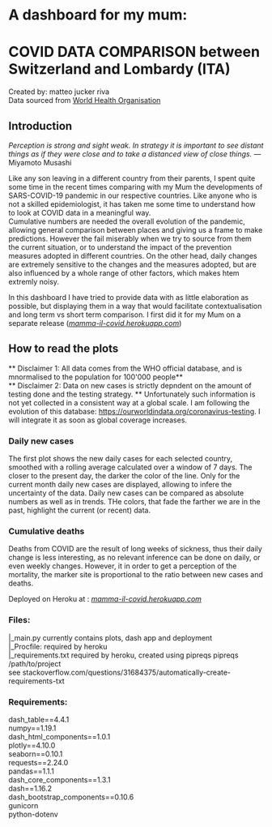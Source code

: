 
# A dashboard for my mum:  
# COVID DATA COMPARISON  between Switzerland and Lombardy (ITA)    
Created by: matteo jucker riva   
Data sourced from [World Health Organisation](https://covid19.who.int/WHO-COVID-19-global-data.csv)  


## Introduction
*Perception is strong and sight weak. In strategy it is important to see distant things as if they were close and to take a distanced view of close things.*
― Miyamoto Musashi

Like any son leaving in a different country from their parents, I spent quite some time in the recent times comparing with my Mum the developments of SARS-COVID-19 pandemic in our respective countries.
Like anyone who is not a skilled epidemiologist, it has taken me some time to understand how to look at COVID data in a meaningful way.    
Cumulative numbers are needed the overall evolution of the pandemic, allowing general comparison between places and giving us a frame to make predictions. However the fail miserably when we try to source from them the current situation, or to understand the impact of the prevention measures adopted in different countries. On the other head, daily changes are extremely sensitive to the changes and the measures adopted, but are also influenced by a whole range of other factors, which makes htem extremly noisy.   
   
In this dashboard I have tried to provide data with as little elaboration as possible, but displaying them in a way that would facilitate contextualisation and long term vs short term comparison. I first did it for my Mum on a separate release (*_[mamma-il-covid.herokuapp.com](mamma-il-covid.herokuapp.com)_*)

## How to read the plots

** Disclaimer 1: All data comes from the WHO official database, and is mnormalised to the population for 100'000 people**  
** Disclaimer 2: Data on new cases is strictly depndent on the amount of testing done and the testing strategy. ** Unfortunately such information is not yet collected in a consistent way at a global scale. I am following the evolution of this database: https://ourworldindata.org/coronavirus-testing. I will integrate it as soon as global coverage increases.

### Daily new cases
The first plot shows the new daily cases for each selected country, smoothed with a rolling average calculated over a window of 7 days. The closer to the present day, the darker the color of the line. Only for the current month daily new cases are displayed, allowing to infere the uncertainty of the data. Daily new cases can be compared as absolute numbers as well as in trends. THe colors, that fade the farther we are in the past, highlight the current (or recent) data.

### Cumulative deaths
Deaths from COVID are the result of long weeks of sickness, thus their daily change is less interesting, as no relevant inference can be done on daily, or even weekly changes. However, it in order to get a perception of the mortality, the marker site is proportional to the ratio between new cases and deaths.

Deployed on Heroku at : *_[mamma-il-covid.herokuapp.com](mamma-il-covid.herokuapp.com)_*

### Files:  
|_main.py currently contains plots, dash app and deployment   
|_Procfile: required by heroku   
|_requirements.txt required by heroku, created using pipreqs pipreqs /path/to/project   
   see stackoverflow.com/questions/31684375/automatically-create-requirements-txt

### Requirements:

dash_table==4.4.1  
numpy==1.19.1  
dash_html_components==1.0.1  
plotly==4.10.0  
seaborn==0.10.1  
requests==2.24.0  
pandas==1.1.1   
dash_core_components==1.3.1  
dash==1.16.2  
dash_bootstrap_components==0.10.6  
gunicorn  
python-dotenv  


